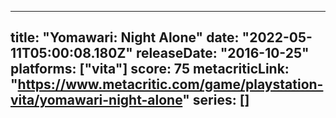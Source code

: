 
---
title: "Yomawari: Night Alone"
date: "2022-05-11T05:00:08.180Z"
releaseDate: "2016-10-25"
platforms: ["vita"]
score: 75
metacriticLink: "https://www.metacritic.com/game/playstation-vita/yomawari-night-alone"
series: []
---
